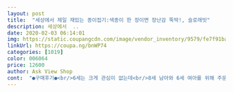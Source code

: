 ```yaml
---
layout: post 
title:  "세상에서 제일 재밌는 종이접기:색종이 한 장이면 장난감 뚝딱!, 슬로래빗" 
description: 세상에서  ..
date: 2020-02-03 06:14:01 
img: https://static.coupangcdn.com/image/vendor_inventory/9579/fe7f91ba8f9e9da7871b96b3b5fea631327024ac03676388f69248ad3718.jpg 
linkUrl: https://coupa.ng/bnWP74 
categories: [1019] 
color: 006064 
price: 12600 
author: Ask View Shop 
cont:  "●구매후기●<br/>6세는 크게 관심이 없는데<br/>8세 남아와 6세 여아를 위해 주문했어요.<br/><br/>8세 혼자 할수 있는 쉬운 것 부터<br/>8세는 가장 쉬운 것 부터 다음 단계까지<br/>가장 앞부분에 종이접기 기초가 따로 나와 있고,<br/>각종 종이접기가 동물, 식물, 곤충 등의 카테고리별로<br/>같이 헤매는 것 보다는 내가 좀 알아야 겠다 싶어서<br/>그러나 아이들과 좀 더 재밌게 즐기시려면<br/>근데 책받고보니 뒷쪽이 영... <br/><br/>난이도는 별 모양으로 표시되어 있는데,<br/>다만 , 종이 재질이 ㅠ (칼라가 진 했으면 )하네요<br/>다양하더라고요.<br/><br/>단순하고.<br/>그렇네요.<br/>.<br/> 좀더 다양했으면 좋았을텐데<br/>딸 7살•••종이 접기 좋아해서<br/>마음에 안드네요.<br/>.<br/><br/>별 1개부터 3개 •••<br/>부모님이 접는 법을 어느정도 숙지하고 계셔야<br/>생각보다ㅡ 다양한 느낌이.<br/>.<br/><br/>설명이나 그림이 단순한 것도 마음에 들었습니다.<br/><br/>세상에서 제일재밌는은.<br/>.<br/> 아닌거같아요<br/>시중에 종이접기 책 종류가 많아서 꽤 고민을 했는데요,<br/>아이들이 접다가 막힐때,<br/>어른이 하기에도 괜찮은거 같아요.<br/><br/>이 부분이 무척 좋았구요,<br/>자정이 넘은 이 시간,<br/>저 역시 무척 만족스러워요.<br/><br/>저는 또 종이접기를 합니다... <br/><br/>저도 고민해야 하는 어려운 것 까지<br/>정리되어 있습니다.<br/><br/>종이 접기 동영상으로 하다가 책 구매 했네요~^^<br/>종이 접기도 다양하게 많네요.<br/><br/>차례 부분에 보면 난이도 별 표시로 되어 있네요.<br/><br/>참고하고 구매하시라고 사진몇장 첨부합니다<br/>처음 부분은 혼자 하다가 엄마 호출~^^<br/>최소한의 도움은 주어야 다음 단계로 넘어 갈 수 있기 때문에.<br/>.<br/><br/>할 것 같아요.<br/><br/>해보니~<br/>혹은 기다려줘도 혼자 해결하지 못할 때에는<br/>혼자 해보겠다고 정말 열심이네요.<br/><br/>혼자 해보라고 했더니... <br/>.<br/><br/>후기가 좋아서 샀습니다.<br/><br/>흐뭇했구요,<br/>" 
---
```

